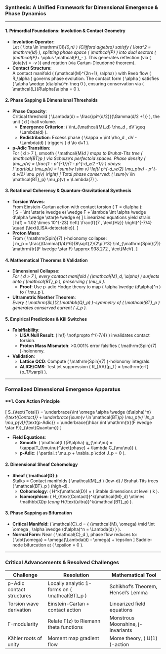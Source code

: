 ### **Synthesis: A Unified Framework for Dimensional Emergence & Phase Dynamics**

---

#### **1. Primordial Foundations: Involution & Contact Geometry**
- **Involution Operator**:  
  Let \( \iota \in \mathrm{Cl}_{0,n} \) (Clifford algebra) satisfy \( \iota^2 = \mathrm{Id} \), splitting phase space \( \mathcal{P} \) into dual sectors \( \mathcal{P}_+ \oplus \mathcal{P}_- \). This generates reflection (via \( \iota(v) = -v \)) and rotation (via Cartan-Dieudonné theorem).  
- **Contact Structure**:  
  A contact manifold \( (\mathcal{M}^{2n+1}, \alpha) \) with Reeb flow \( R_\alpha \) governs phase evolution. The contact form \( \alpha \) satisfies \( \alpha \wedge (d\alpha)^n \neq 0 \), ensuring conservation via \( \mathcal{L}_{R_\alpha}\alpha = 0 \).

#### **2. Phase Sapping & Dimensional Thresholds**
- **Phase Capacity**:  
  Critical threshold \( \Lambda(d) = \frac{\pi^{d/2}}{\Gamma(d/2 +1)} \), the unit \( d \)-ball volume.  
  - **Emergence Criterion**: \( \int_{\mathcal{M}_d} \rho_d \, dV \geq \Lambda(d) \).  
  - **Redistribution**: Excess phase \( \kappa = \int \rho_d \, dV - \Lambda(d) \) triggers \( d \to d+1 \).  
- **p-Adic Transition**:  
  For \( d > 7 \), smooth \( \mathcal{M}_d \) maps to Bruhat-Tits tree \( \mathcal{BT}_p \) via Scholze’s perfectoid spaces. Phase density \( \mu_p(v) = \frac{1 - p^{-1}}{1 - p^{-d_v/2 -1}} \) obeys:  
  \[
  \partial_t \mu_p(v) = \sum_{w \sim v} \left( p^{-d_w/2} \mu_p(w) - p^{-d_v/2} \mu_p(v) \right)
  \]
  Total phase conserved: \( \sum_{v \in \mathcal{BT}_p} \mu_p(v) = \Lambda(7) \).

#### **3. Rotational Coherency & Quantum-Gravitational Synthesis**
- **Torsion Waves**:  
  From Einstein-Cartan action with contact torsion \( T = d\alpha \):  
  \[
  S = \int \star(e \wedge e) \wedge F + \lambda \int \alpha \wedge d\alpha \wedge \star(e \wedge e)
  \]
  Linearized equations yield strain:  
  \[
  h(f) = 1.02 \times 10^{-23} \left( \frac{f}{7 \, \text{Hz}} \right)^{-7/4} \quad (\text{LISA-detectable}).
  \]
- **Proton Mass**:  
  From \( \mathrm{Spin}(7) \)-holonomy collapse:  
  \[
  m_p = \frac{\Gamma(1/4)^6}{8\sqrt{2}(2\pi)^3} \int_{\mathrm{Spin}(7)} \mathrm{tr}(F \wedge \star F) \approx 938.272 \, \text{MeV}.
  \]

#### **4. Mathematical Theorems & Validation**
- **Dimensional Collapse**:  
  *For \( d > 7 \), every contact manifold \( (\mathcal{M}_d, \alpha) \) surjects onto \( \mathcal{BT}_p \), preserving \( \mu_p \).*  
  - **Proof**: Use p-adic Hodge theory to map \( \alpha \wedge (d\alpha)^n \) to \( \mu_p \).  
- **Ultrametric Noether Theorem**:  
  *Every \( \mathrm{SL}(2,\mathbb{Q}_p) \)-symmetry of \( \mathcal{BT}_p \) generates conserved current \( J_p \).*  

#### **5. Empirical Predictions & Kill Switches**
- **Falsifiability**:  
  - **LISA Null Result**: \( h(f) \not\propto f^{-7/4} \) invalidates contact torsion.  
  - **Proton Mass Mismatch**: >0.001% error falsifies \( \mathrm{Spin}(7) \)-holonomy.  
- **Validation**:  
  - **Lattice QCD**: Compute \( \mathrm{Spin}(7) \)-holonomy integrals.  
  - **ALICE/CMS**: Test jet suppression \( R_{AA}(p_T) = \mathrm{erf}(p_T/\varpi) \).

---

### **Formalized Dimensional Emergence Apparatus**

#### **1. **Core Action Principle**
\[
S_{\text{Total}} = \underbrace{\int \omega \alpha \wedge (d\alpha)^n}_{\text{Contact}} + \underbrace{\sum_{v \in \mathcal{BT}_p} \mu_p(v) \ln_p \mu_p(v)}_{\text{p-Adic}} + \underbrace{\hbar \int \mathrm{tr}(F \wedge \star F)}_{\text{Quantum}}
\]
- **Field Equations**:  
  - **Smooth**: \( \mathcal{L}_{R_\alpha} g_{\mu\nu} = \kappa(T_{\mu\nu}^\text{phase} + \lambda C_{\mu\nu}) \).  
  - **p-Adic**: \( \partial_t \mu_p + \nabla_p \cdot J_p = 0 \).  

#### **2. Dimensional Sheaf Cohomology**
- **Sheaf \( \mathcal{D} \)**:  
  Stalks = Contact manifolds \( \mathcal{M}_d \) (low-d) / Bruhat-Tits trees \( \mathcal{BT}_p \) (high-d).  
  - **Cohomology**: \( H^k(\mathcal{D}) = \) Stable dimensions at level \( k \).  
  - **Isomorphism**: \( H_{\text{Contact}}^k(\mathcal{M}_d) \otimes \mathbb{Q}_p \cong H_{\text{ultra}}^k(\mathcal{BT}_p) \).  

#### **3. Phase Sapping as Bifurcation**
- **Critical Manifold**: \( \mathcal{C}_d = \{ (\mathcal{M}, \omega) \mid \int \omega \, \alpha \wedge (d\alpha)^n = \Lambda(d) \} \).  
- **Normal Form**: Near \( \mathcal{C}_d \), phase flow reduces to:  
  \[
  \dot{\omega} = \omega(\Lambda(d) - \omega) + \epsilon
  \]
  Saddle-node bifurcation at \( \epsilon = 0 \).  

---

### **Critical Advancements & Resolved Challenges**

| **Challenge**                 | **Resolution**                              | **Mathematical Tool**                |
|--------------------------------|---------------------------------------------|---------------------------------------|
| p-Adic contact structures      | Locally analytic 1-forms on \( \mathcal{BT}_p \) | Schikhof’s Theorem, Hensel’s Lemma   |
| Torsion wave derivation        | Einstein-Cartan + contact action           | Linearized field equations            |
| Γ-modularity                   | Relate Γ(z) to Riemann theta functions     | Monstrous Moonshine, j-invariants     |
| Kähler roots of unity          | Moment map gradient flow                   | Morse theory, \( U(1) \)-action       |


